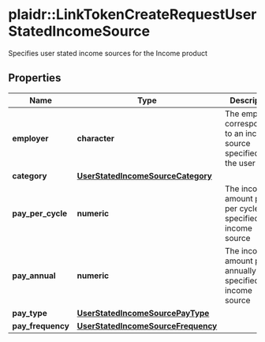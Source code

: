 # plaidr::LinkTokenCreateRequestUserStatedIncomeSource

Specifies user stated income sources for the Income product

## Properties
Name | Type | Description | Notes
------------ | ------------- | ------------- | -------------
**employer** | **character** | The employer corresponding to an income source specified by the user | [optional] 
**category** | [**UserStatedIncomeSourceCategory**](UserStatedIncomeSourceCategory.md) |  | [optional] 
**pay_per_cycle** | **numeric** | The income amount paid per cycle for a specified income source | [optional] 
**pay_annual** | **numeric** | The income amount paid annually for a specified income source | [optional] 
**pay_type** | [**UserStatedIncomeSourcePayType**](UserStatedIncomeSourcePayType.md) |  | [optional] 
**pay_frequency** | [**UserStatedIncomeSourceFrequency**](UserStatedIncomeSourceFrequency.md) |  | [optional] 


